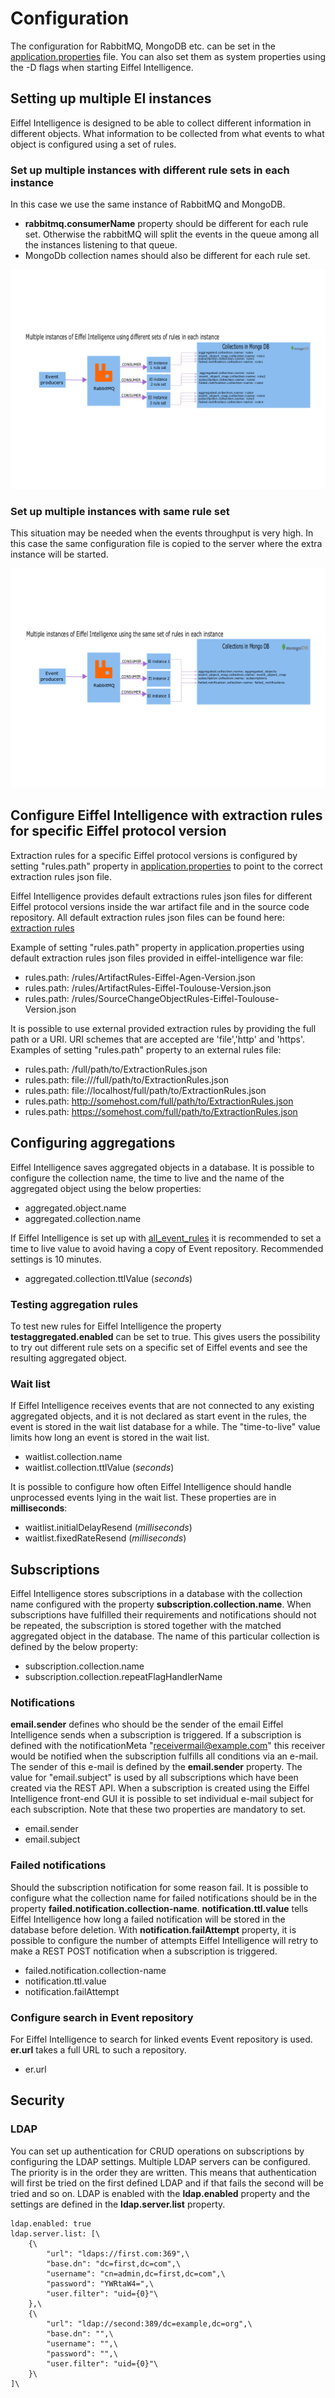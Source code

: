 # Configuration

The configuration for RabbitMQ, MongoDB etc. can be set in the [application.properties](https://github.com/eiffel-community/eiffel-intelligence/blob/master/src/main/resources/application.properties) file. You can also set them as system properties using the -D flags when starting Eiffel Intelligence.

## Setting up multiple EI instances

Eiffel Intelligence is designed to be able to collect different information
in different objects. What information to be collected from what events
to what object is configured using a set of rules.

### Set up multiple instances with different rule sets in each instance

In this case we use the same instance of RabbitMQ and MongoDB.

  - **rabbitmq.consumerName** property should be different for each rule set. Otherwise the rabbitMQ will split the events in the queue among all the instances listening to that queue.
  - MongoDb collection names should also be different for each rule set.

<img src="images/multiple_EI_instances.png"></img>

### Set up multiple instances with same rule set

This situation may be needed when the events throughput is very high. In this case the same configuration file is copied to the server where the extra instance will be started.

<img src="images/multiple_EI_instances_same_rule.png"></img>

## Configure Eiffel Intelligence with extraction rules for specific Eiffel protocol version

Extraction rules for a specific Eiffel protocol versions is configured by
setting "rules.path" property in [application.properties](https://github.com/eiffel-community/eiffel-intelligence/blob/master/src/main/resources/application.properties)
to point to the correct extraction rules json file.

Eiffel Intelligence provides default extractions rules json files for
different Eiffel protocol versions inside the war artifact file and in the
source code repository. All default extraction rules json files can be
found here: [extraction rules](https://github.com/eiffel-community/eiffel-intelligence/blob/master/src/main/resources/rules)

Example of setting "rules.path" property in application.properties using default extraction rules json files provided in eiffel-intelligence war file:
- rules.path: /rules/ArtifactRules-Eiffel-Agen-Version.json
- rules.path: /rules/ArtifactRules-Eiffel-Toulouse-Version.json
- rules.path: /rules/SourceChangeObjectRules-Eiffel-Toulouse-Version.json

It is possible to use external provided extraction rules by providing the full path or a URI.
URI schemes that are accepted are 'file','http' and 'https'.
Examples of setting "rules.path" property to an external rules file:
- rules.path: /full/path/to/ExtractionRules.json
- rules.path: file:///full/path/to/ExtractionRules.json
- rules.path: file://localhost/full/path/to/ExtractionRules.json
- rules.path: http://somehost.com/full/path/to/ExtractionRules.json
- rules.path: https://somehost.com/full/path/to/ExtractionRules.json

## Configuring aggregations

Eiffel Intelligence saves aggregated objects in a database. It is possible
to configure the collection name, the time to live and the name of the
aggregated object using the below properties:

* aggregated.object.name
* aggregated.collection.name

If Eiffel Intelligence is set up with [all_event_rules](https://github.com/eiffel-community/eiffel-intelligence/blob/master/src/main/resources/all_event_rules.json)
it is recommended to set a time to live value to avoid having a copy of
Event repository. Recommended settings is 10 minutes.

* aggregated.collection.ttlValue (*seconds*)


### Testing aggregation rules

To test new rules for Eiffel Intelligence the property **testaggregated.enabled**
can be set to true. This gives users the possibility to try out different rule sets
on a specific set of Eiffel events and see the resulting aggregated object.


### Wait list

If Eiffel Intelligence receives events that are not connected to any
existing aggregated objects, and it is not declared as start event in the
rules, the event is stored in the wait list database for a while. The
"time-to-live" value limits how long an event is stored in the wait list.

* waitlist.collection.name
* waitlist.collection.ttlValue (*seconds*)

It is possible to configure how often Eiffel Intelligence should handle
unprocessed events lying in the wait list. These properties are in **milliseconds**:

* waitlist.initialDelayResend (*milliseconds*)
* waitlist.fixedRateResend (*milliseconds*)


## Subscriptions

Eiffel Intelligence stores subscriptions in a database with the collection
name configured with the property **subscription.collection.name**. When
subscriptions have fulfilled their requirements and notifications
should not be repeated, the subscription is stored together with the
matched aggregated object in the database. The name of this particular
collection is defined by the below property:

* subscription.collection.name
* subscription.collection.repeatFlagHandlerName


### Notifications

**email.sender** defines who should be the sender of the email Eiffel
Intelligence sends when a subscription is triggered. If a subscription is
defined with the notificationMeta "receivermail@example.com" this receiver
would be notified when the subscription fulfills all conditions via an e-mail.
The sender of this e-mail is defined by the **email.sender** property.
The value for "email.subject" is used by all subscriptions which have been
created via the REST API. When a subscription is created using the Eiffel
Intelligence front-end GUI it is possible to set individual e-mail subject
for each subscription. Note that these two properties are mandatory to set.

* email.sender
* email.subject


### Failed notifications

Should the subscription notification for some reason fail. It is possible to configure
what the collection name for failed notifications should be in the property
**failed.notification.collection-name**. **notification.ttl.value** tells
Eiffel Intelligence how long a failed notification will be stored in the
database before deletion. With **notification.failAttempt** property, it
is possible to configure the number of attempts Eiffel Intelligence will
retry to make a REST POST notification when a subscription is triggered.

* failed.notification.collection-name
* notification.ttl.value
* notification.failAttempt


### Configure search in Event repository

For Eiffel Intelligence to search for linked events Event repository is
used. **er.url** takes a full URL to such a repository.

* er.url

## Security

### LDAP

You can set up authentication for CRUD operations on subscriptions by configuring
the LDAP settings.
Multiple LDAP servers can be configured. The priority is in the order they are written.
This means that authentication will first be tried on the first defined LDAP and if that
fails the second will be tried and so on. LDAP is enabled with the **ldap.enabled** property
and the settings are defined in the **ldap.server.list** property.

    ldap.enabled: true
    ldap.server.list: [\
        {\
            "url": "ldaps://first.com:369",\
            "base.dn": "dc=first,dc=com",\
            "username": "cn=admin,dc=first,dc=com",\
            "password": "YWRtaW4=",\
            "user.filter": "uid={0}"\
        },\
        {\
            "url": "ldap://second:389/dc=example,dc=org",\
            "base.dn": "",\
            "username": "",\
            "password": "",\
            "user.filter": "uid={0}"\
        }\
    ]\
